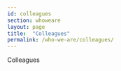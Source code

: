 ```yaml
---
id: colleagues
section: whoweare
layout: page
title:  "Colleagues"
permalink: /who-we-are/colleagues/
---
```


Colleagues